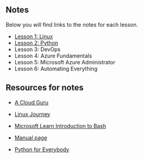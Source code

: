 ## Notes
Below you will find links to the notes for each lesson.

* [Lesson 1: Linux](1_linux.md)
* [Lesson 2: Python](2_python.md)
* Lesson 3: DevOps
* Lesson 4: Azure Fundamentals
* Lesson 5: Microsoft Azure Administrator
* Lesson 6: Automating Everything

## Resources for notes

- [A Cloud Guru](https://acloudguru.com/)

- [Linux Journey](https://linuxjourney.com/)

- [Microsoft Learn Introduction to Bash](https://docs.microsoft.com/en-us/learn/modules/bash-introduction/)

- [Manual page](https://man7.org/index.html)

- [Python for Everybody](https://www.py4e.com/lessons)
